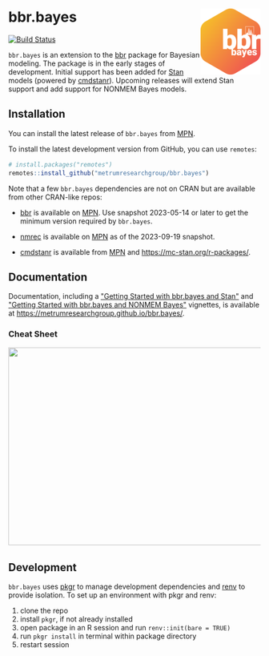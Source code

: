 
# bbr.bayes <a href='https://metrumresearchgroup.github.io/bbr.bayes'><img src = "man/figures/logo.png" align="right" /></a>

<!-- badges: start -->

[![Build Status](https://github-drone.metrumrg.com/api/badges/metrumresearchgroup/bbr.bayes/status.svg)](https://github-drone.metrumrg.com/metrumresearchgroup/bbr.bayes)
<!-- badges: end -->


`bbr.bayes` is an extension to the [bbr] package for Bayesian
modeling.  The package is in the early stages of development.  Initial
support has been added for [Stan] models (powered by [cmdstanr]).
Upcoming releases will extend Stan support and add support for NONMEM
Bayes models.

## Installation

You can install the latest release of `bbr.bayes` from [MPN].

To install the latest development version from GitHub, you can use
`remotes`:

```R
# install.packages("remotes")
remotes::install_github("metrumresearchgroup/bbr.bayes")
```

Note that a few `bbr.bayes` dependencies are not on CRAN but are
available from other CRAN-like repos:

 * [bbr] is available on [MPN].  Use snapshot 2023-05-14 or later to
   get the minimum version required by `bbr.bayes`.

 * [nmrec] is available on [MPN] as of the 2023-09-19 snapshot.

 * [cmdstanr] is available from [MPN] and
   <https://mc-stan.org/r-packages/>.


## Documentation

Documentation, including a ["Getting Started with bbr.bayes and Stan"][gss]
and ["Getting Started with bbr.bayes and NONMEM Bayes"][gsn]
vignettes, is available at
<https://metrumresearchgroup.github.io/bbr.bayes/>.

### Cheat Sheet

<a href="https://metrumresearchgroup.github.io/cheatsheets/bbr_bayes_stan_cheat_sheet.pdf"><img src="https://metrumresearchgroup.github.io/cheatsheets/thumbnails/bbr_bayes_stan_cheat_sheet_thumbnail.png" width="700" height="395"/></a>

## Development

`bbr.bayes` uses [pkgr] to manage development dependencies and [renv]
to provide isolation. To set up an environment with pkgr and renv:

 1. clone the repo
 2. install `pkgr`, if not already installed
 3. open package in an R session and run `renv::init(bare = TRUE)`
 4. run `pkgr install` in terminal within package directory
 5. restart session

[bbr]: https://metrumresearchgroup.github.io/bbr
[cmdstanr]: https://mc-stan.org/cmdstanr/
[gsn]: https://metrumresearchgroup.github.io/bbr.bayes/articles/getting-started-nmbayes.html
[gss]: https://metrumresearchgroup.github.io/bbr.bayes/articles/getting-started-stan.html
[MPN]: https://mpn.metworx.com/docs/snapshots
[nmrec]: https://metrumresearchgroup.github.io/nmrec
[pkgr]: https://github.com/metrumresearchgroup/pkgr
[renv]: https://rstudio.github.io/renv/
[Stan]: https://mc-stan.org/
